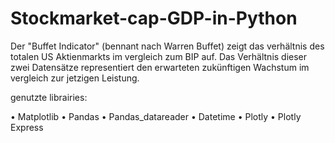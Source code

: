 # Stockmarket-cap-GDP-in-Python
Der "Buffet Indicator" (bennant nach Warren Buffet) zeigt das verhältnis des totalen US Aktienmarkts im vergleich zum BIP auf. Das Verhältnis dieser zwei Datensätze representiert den erwarteten zukünftigen Wachstum im vergleich zur jetzigen Leistung.

genutzte librairies:

• Matplotlib • Pandas • Pandas_datareader • Datetime • Plotly • Plotly Express

